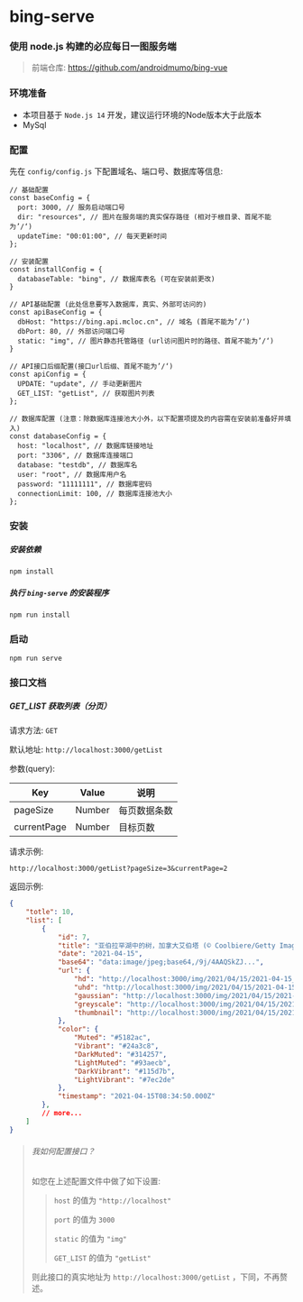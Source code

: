 # bing-serve

### 使用 node.js 构建的必应每日一图服务端

> 前端仓库: https://github.com/androidmumo/bing-vue



### 环境准备

- 本项目基于 `Node.js 14` 开发，建议运行环境的Node版本大于此版本
- MySql



### 配置

先在 `config/config.js` 下配置域名、端口号、数据库等信息:

```
// 基础配置
const baseConfig = {
  port: 3000, // 服务启动端口号
  dir: "resources", // 图片在服务端的真实保存路径 (相对于根目录、首尾不能为’/‘)
  updateTime: "00:01:00", // 每天更新时间
};

// 安装配置
const installConfig = {
  databaseTable: "bing", // 数据库表名 (可在安装前更改)
}

// API基础配置 (此处信息要写入数据库，真实、外部可访问的)
const apiBaseConfig = {
  dbHost: "https://bing.api.mcloc.cn", // 域名 (首尾不能为’/‘)
  dbPort: 80, // 外部访问端口号
  static: "img", // 图片静态托管路径 (url访问图片时的路径、首尾不能为’/‘)
}

// API接口后缀配置(接口url后缀、首尾不能为’/‘)
const apiConfig = {
  UPDATE: "update", // 手动更新图片
  GET_LIST: "getList", // 获取图片列表
};

// 数据库配置 (注意：除数据库连接池大小外，以下配置项提及的内容需在安装前准备好并填入)
const databaseConfig = {
  host: "localhost", // 数据库链接地址
  port: "3306", // 数据库连接端口
  database: "testdb", // 数据库名
  user: "root", // 数据库用户名
  password: "11111111", // 数据库密码
  connectionLimit: 100, // 数据库连接池大小
};
```



### 安装

##### 安装依赖

```
npm install
```

##### 执行 `bing-serve` 的安装程序

```
npm run install
```



### 启动

```
npm run serve
```



### 接口文档

##### GET_LIST 获取列表（分页）

请求方法: `GET`

默认地址: `http://localhost:3000/getList` 

参数(query):

| Key         | Value  | 说明         |
| ----------- | ------ | ------------ |
| pageSize    | Number | 每页数据条数 |
| currentPage | Number | 目标页数     |

请求示例:

```
http://localhost:3000/getList?pageSize=3&currentPage=2
```

返回示例:

```json
{
    "totle": 10,
    "list": [
        {
            "id": 7,
            "title": "亚伯拉罕湖中的树，加拿大艾伯塔 (© Coolbiere/Getty Images)",
            "date": "2021-04-15",
            "base64": "data:image/jpeg;base64,/9j/4AAQSkZJ...",
            "url": {
                "hd": "http://localhost:3000/img/2021/04/15/2021-04-15_hd.jpg",
                "uhd": "http://localhost:3000/img/2021/04/15/2021-04-15_uhd.jpg",
                "gaussian": "http://localhost:3000/img/2021/04/15/2021-04-15_hd_gaussian_20.jpg",
                "greyscale": "http://localhost:3000/img/2021/04/15/2021-04-15_hd_greyscale.jpg",
                "thumbnail": "http://localhost:3000/img/2021/04/15/2021-04-15_hd_thumbnail_480_270.jpg"
            },
            "color": {
                "Muted": "#5182ac",
                "Vibrant": "#24a3c8",
                "DarkMuted": "#314257",
                "LightMuted": "#93aecb",
                "DarkVibrant": "#115d7b",
                "LightVibrant": "#7ec2de"
            },
            "timestamp": "2021-04-15T08:34:50.000Z"
        },
        // more...
    ]
}
```

> ###### 我如何配置接口？
>
> 如您在上述配置文件中做了如下设置:
>
> > `host` 的值为 `"http://localhost"` 
> >
> > `port` 的值为 `3000` 
> >
> > `static` 的值为 `"img"` 
> >
> > `GET_LIST` 的值为 `"getList"` 
>
> 则此接口的真实地址为 `http://localhost:3000/getList` ，下同，不再赘述。

